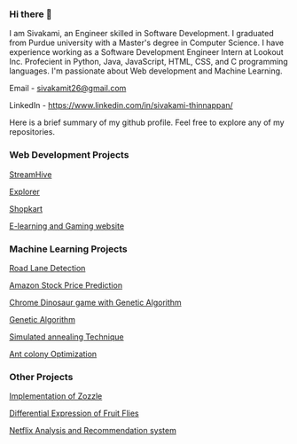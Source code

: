 ### Hi there 👋

I am Sivakami, an Engineer skilled in Software Development. I graduated from Purdue university with a Master's degree in Computer Science. I have experience working as a Software Development Engineer Intern at Lookout Inc. Profecient in Python, Java, JavaScript, HTML, CSS, and C programming languages. I'm passionate about Web development and Machine Learning. 

Email - sivakamit26@gmail.com

LinkedIn - https://www.linkedin.com/in/sivakami-thinnappan/

Here is a brief summary of my github profile. Feel free to explore any of my repositories.

### Web Development Projects

[StreamHive](https://github.com/sivakamit/StreamHive)

[Explorer](https://github.com/sivakamit/Explorer_app)

[Shopkart](https://github.com/sivakamit/Shopkart)

[E-learning and Gaming website](https://github.com/sivakamit/software_engineering_project)

### Machine Learning Projects

[Road Lane Detection](https://github.com/sivakamit/Road_lane_detection)

[Amazon Stock Price Prediction](https://github.com/sivakamit/Stock_prediction)

[Chrome Dinosaur game with Genetic Algorithm](https://github.com/sivakamit/Chrome-dinosaur-game-with-Genetic-algorithm)

[Genetic Algorithm](https://github.com/sivakamit/Genetic_algorithm_TSP)

[Simulated annealing Technique](https://github.com/sivakamit/simulated_annealing_TSP)

[Ant colony Optimization](https://github.com/sivakamit/Ant_colony_optimization_TSP)

### Other Projects

[Implementation of Zozzle](https://github.com/sivakamit/Implementation_of_Zozzle)

[Differential Expression of Fruit Flies](https://github.com/sivakamit/Differential_Expression_of_Fruit_Flies)

[Netflix Analysis and Recommendation system](https://github.com/sivakamit/Netflix_Analysis_and_Recommendation_system)
<!--
**sivakamit/sivakamit** is a ✨ _special_ ✨ repository because its `README.md` (this file) appears on your GitHub profile.

Here are some ideas to get you started:

- 🔭 I’m currently working on ...
- 🌱 I’m currently learning ...
- 👯 I’m looking to collaborate on ...
- 🤔 I’m looking for help with ...
- 💬 Ask me about ...
- 📫 How to reach me: ...
- 😄 Pronouns: ...
- ⚡ Fun fact: ...
-->
